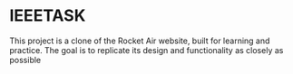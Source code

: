# IEEETASK

This project is a clone of the Rocket Air website, built for learning and practice. The goal is to replicate its design and functionality as closely as possible
